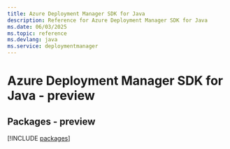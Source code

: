 ```yaml
---
title: Azure Deployment Manager SDK for Java
description: Reference for Azure Deployment Manager SDK for Java
ms.date: 06/03/2025
ms.topic: reference
ms.devlang: java
ms.service: deploymentmanager
---
```

# Azure Deployment Manager SDK for Java - preview
## Packages - preview
[!INCLUDE [packages](deployment-manager-index.md)]